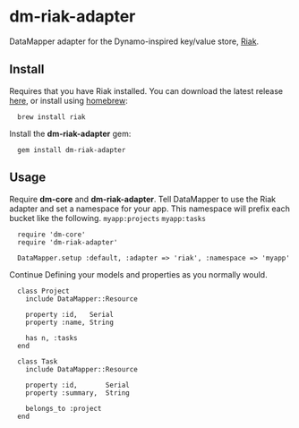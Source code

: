 # dm-riak-adapter

DataMapper adapter for the Dynamo-inspired key/value store, [Riak](http://riak.basho.com/).

## Install

Requires that you have Riak installed. You can download the latest release [here](http://downloads.basho.com/riak/), or install using [homebrew](http://github.com/mxcl/homebrew):

      brew install riak

Install the **dm-riak-adapter** gem:

      gem install dm-riak-adapter

## Usage

Require **dm-core** and **dm-riak-adapter**. Tell DataMapper to use the Riak adapter and set a namespace for your app. This namespace will prefix each bucket like the following. `myapp:projects` `myapp:tasks`

      require 'dm-core'
      require 'dm-riak-adapter'
      
      DataMapper.setup :default, :adapter => 'riak', :namespace => 'myapp'
      
Continue Defining your models and properties as you normally would.
      
      class Project
        include DataMapper::Resource
        
        property :id,   Serial
        property :name, String
        
        has n, :tasks
      end
      
      class Task
        include DataMapper::Resource
        
        property :id,       Serial
        property :summary,  String
        
        belongs_to :project
      end